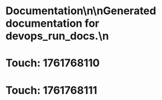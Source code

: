 # Documentation\n\nGenerated documentation for devops_run_docs.\n

# Touch: 1761768110

# Touch: 1761768111
